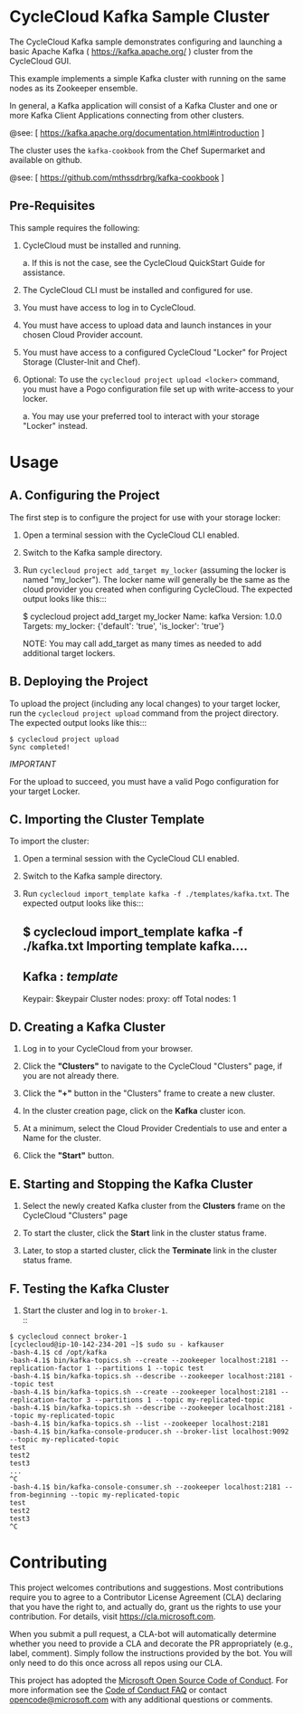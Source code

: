 CycleCloud Kafka Sample Cluster
===================================

The CycleCloud Kafka sample demonstrates configuring and launching a basic
Apache Kafka ( https://kafka.apache.org/ ) cluster from the CycleCloud
GUI.

This example implements a simple Kafka cluster with running on the same nodes as
its Zookeeper ensemble.

In general, a Kafka application will consist of a Kafka Cluster and one or more
Kafka Client Applications connecting from other clusters.

@see: [ https://kafka.apache.org/documentation.html#introduction ]

The cluster uses the `kafka-cookbook` from the Chef Supermarket and available on
github.

@see: [ https://github.com/mthssdrbrg/kafka-cookbook ]



Pre-Requisites
--------------

This sample requires the following:

  1. CycleCloud must be installed and running.

     a. If this is not the case, see the CycleCloud QuickStart Guide for
        assistance.

  2. The CycleCloud CLI must be installed and configured for use.

  3. You must have access to log in to CycleCloud.

  4. You must have access to upload data and launch instances in your chosen
     Cloud Provider account.

  5. You must have access to a configured CycleCloud "Locker" for Project Storage
     (Cluster-Init and Chef).

  6. Optional: To use the `cyclecloud project upload <locker>` command, you must
     have a Pogo configuration file set up with write-access to your locker.

     a. You may use your preferred tool to interact with your storage "Locker"
        instead.


Usage
=====

A. Configuring the Project
--------------------------

The first step is to configure the project for use with your storage locker:

  1. Open a terminal session with the CycleCloud CLI enabled.

  2. Switch to the Kafka sample directory.

  3. Run ``cyclecloud project add_target my_locker`` (assuming the locker is named "my_locker").
     The locker name will generally be the same as the cloud provider you created when configuring
     CycleCloud. The expected output looks like this:::

       $ cyclecloud project add_target my_locker
       Name: kafka
       Version: 1.0.0
       Targets:
          my_locker: {'default': 'true', 'is_locker': 'true'}

     NOTE: You may call add_target as many times as needed to add additional target lockers.

       
B. Deploying the Project
------------------------

To upload the project (including any local changes) to your target locker, run the
`cyclecloud project upload` command from the project directory.  The expected output looks like
this:::

    $ cyclecloud project upload
    Sync completed!

*IMPORTANT*

For the upload to succeed, you must have a valid Pogo configuration for your target Locker.


C. Importing the Cluster Template
---------------------------------

To import the cluster:

  1. Open a terminal session with the CycleCloud CLI enabled.

  2. Switch to the Kafka sample directory.

  3. Run ``cyclecloud import_template kafka -f ./templates/kafka.txt``.  The
     expected output looks like this:::

       $ cyclecloud import_template kafka -f ./kafka.txt
       Importing template kafka....
       ----------------------
       Kafka : *template*
       ----------------------
       Keypair: $keypair
       Cluster nodes:
           proxy: off
       Total nodes: 1


D. Creating a Kafka Cluster
-------------------------------

  1. Log in to your CycleCloud from your browser.

  2. Click the **"Clusters"** to navigate to the CycleCloud "Clusters" page, if
     you are not already there.

  3. Click the **"+"** button in the "Clusters" frame to create a new cluster.

  4. In the cluster creation page, click on the **Kafka** cluster icon.

  5. At a minimum, select the Cloud Provider Credentials to use and enter a Name
     for the cluster.

  6. Click the **"Start"** button.


E. Starting and Stopping the Kafka Cluster
----------------------------------------------

  1. Select the newly created Kafka cluster from the **Clusters**
     frame on the CycleCloud "Clusters" page

  2. To start the cluster, click the **Start** link in the cluster status
     frame.
     
  3. Later, to stop a started cluster, click the **Terminate** link in the
     cluster status frame.
     
F. Testing the Kafka Cluster
----------------------------------------------
  

  1. Start the cluster and log in to ``broker-1``.  
::

    $ cyclecloud connect broker-1
    [cyclecloud@ip-10-142-234-201 ~]$ sudo su - kafkauser
    -bash-4.1$ cd /opt/kafka
    -bash-4.1$ bin/kafka-topics.sh --create --zookeeper localhost:2181 --replication-factor 1 --partitions 1 --topic test
    -bash-4.1$ bin/kafka-topics.sh --describe --zookeeper localhost:2181 --topic test
    -bash-4.1$ bin/kafka-topics.sh --create --zookeeper localhost:2181 --replication-factor 3 --partitions 1 --topic my-replicated-topic
    -bash-4.1$ bin/kafka-topics.sh --describe --zookeeper localhost:2181 --topic my-replicated-topic
    -bash-4.1$ bin/kafka-topics.sh --list --zookeeper localhost:2181
    -bash-4.1$ bin/kafka-console-producer.sh --broker-list localhost:9092 --topic my-replicated-topic
    test
    test2
    test3
    ...
    ^C
    -bash-4.1$ bin/kafka-console-consumer.sh --zookeeper localhost:2181 --from-beginning --topic my-replicated-topic
    test
    test2
    test3
    ^C


Contributing
============

This project welcomes contributions and suggestions.  Most contributions require you to agree to a
Contributor License Agreement (CLA) declaring that you have the right to, and actually do, grant us
the rights to use your contribution. For details, visit https://cla.microsoft.com.

When you submit a pull request, a CLA-bot will automatically determine whether you need to provide
a CLA and decorate the PR appropriately (e.g., label, comment). Simply follow the instructions
provided by the bot. You will only need to do this once across all repos using our CLA.

This project has adopted the [Microsoft Open Source Code of Conduct](https://opensource.microsoft.com/codeofconduct/).
For more information see the [Code of Conduct FAQ](https://opensource.microsoft.com/codeofconduct/faq/) or
contact [opencode@microsoft.com](mailto:opencode@microsoft.com) with any additional questions or comments.


